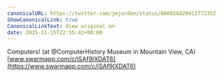 ```yaml
---
canonicalURL: https://twitter.com/jmjordan/status/666026820412772352
ShowCanonicalLink: true
CanonicalLinkText: View original on
date: 2015-11-15T22:55:42+00:00
---
```

Computers! (at @ComputerHistory Museum in Mountain View, CA) [www.swarmapp.com/c/jSAf9IXDAT6](https://www.swarmapp.com/c/jSAf9IXDAT6)